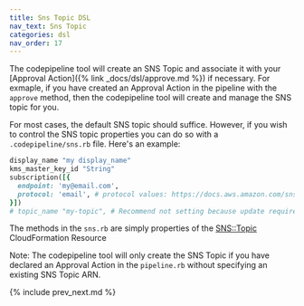 ```yaml
---
title: Sns Topic DSL
nav_text: Sns Topic
categories: dsl
nav_order: 17
---
```


The codepipeline tool will create an SNS Topic and associate it with your [Approval Action]({% link _docs/dsl/approve.md %}) if necessary.
For exmaple, if you have created an Approval Action in the pipeline with the `approve` method, then the codepipeline tool will create and manage the SNS topic for you.

For most cases, the default SNS topic should suffice. However, if you wish to control the SNS topic properties you can do so with a `.codepipeline/sns.rb` file.  Here's an example:

```ruby
display_name "my display_name"
kms_master_key_id "String"
subscription([{
  endpoint: 'my@email.com',
  protocol: 'email', # protocol values: https://docs.aws.amazon.com/sns/latest/api/API_Subscribe.html
}])
# topic_name "my-topic", # Recommend not setting because update requires: Replacement. Allow CloudFormation to set it so 2 pipelines dont have same SNS Topic name that collides
```

The methods in the `sns.rb` are simply properties of the [SNS::Topic](https://docs.aws.amazon.com/AWSCloudFormation/latest/UserGuide/aws-properties-sns-topic.html) CloudFormation Resource

Note: The codepipeline tool will only create the SNS Topic if you have declared an Approval Action in the `pipeline.rb` without specifying an existing SNS Topic ARN.

{% include prev_next.md %}
